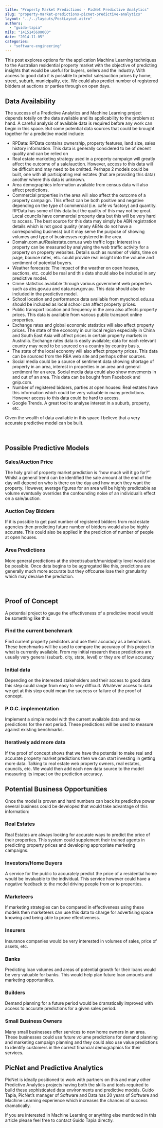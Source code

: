 ```yaml
---
title: "Property Market Predictions - PicNet Predictive Analytics"
slug: "property-market-predictions-picnet-predictive-analytics"
layout: "../../layouts/PostLayout.astro"
authors: 
  - "guido-tapia"
mils: "1415145600000"
date: "2014-11-05"
categories: 
  - "software-engineering"
---
```


This post explores options for the application Machine Learning techniques to the Australian residential property market with the objective of predicting insights that would be useful for buyers, sellers and the industry. With access to good data it is possible to predict sale/auction prices by home, street, suburb, municipality, etc. We could also predict number of registered bidders at auctions or parties through on open days.

## Data Availability

The success of a Predictive Analytics and Machine Learning project depends totally on the data available and its applicability to the problem at hand. A careful analysis of available data is required before any work can begin in this space. But some potential data sources that could be brought together for a predictive model include:

- RPData: RPData contains ownership, property features, land size, sales history information. This data is generally considered to be of decent quality and can be relied on
- Real estate marketing strategy used in a property campaign will greatly affect the outcome of a sale/auction. However, access to this data will be difficult and may need to be omitted. Perhaps 2 models could be built, one with all participating real estates (that are providing this data) another where this data is unknown.
- Area demographics information available from census data will also affect predictions.
- Commercial properties in the area will also affect the outcome of a property campaign. This effect can be both positive and negative depending on the type of commercial (i.e. café vs factory) and quantity. RPData has some of this data but the quality of this may not be great. Local councils have commercial property data but this will be very hard to access. The best source for this data may simply be ABN registration details which is not good quality (many ABNs do not have a corresponding business) but it may serve the purpose of showing volumes and type of businesses registered in the area.
- Domain.com.au/Realestate.com.au web traffic logs: Interest in a property can be measured by analysing the web traffic activity for a property on property websites. Details such as number of visits, time on page, bounce rates, etc. could provide real insight into the volume and sentiment of potential buyers.
- Weather forecasts: The impact of the weather on open houses, auctions, etc. could be real and this data should also be included in any predictive model.
- Crime statistics available through various government web properties such as abs.gov.au and data.nsw.gov.au. This data should also be included in the predictive model.
- School location and performance data available from myschool.edu.au should be included as local school can affect property prices.
- Public transport location and frequency in the area also affects property prices. This data is available from various public transport online properties.
- Exchange rates and global economic statistics will also affect property prices. The state of the economy in our local region especially in China and South East Asia will affect prices in certain property markets in Australia. Exchange rates data is easily available; data for each relevant country may need to be sourced on a country by country basis.
- The state of the local economy will also affect property prices. This data can be sourced from the RBA web site and perhaps other sources.
- Social media could be a source of sentiment data showing shortage of property in an area, interest in properties in an area and general sentiment for an area. Social media data could also show movements in and out of an area. This data can be bought from Facebook and gnip.com.
- Number of registered bidders, parties at open houses: Real estates have this information which could be very valuable in many predictions. However access to this data could be hard to access.
- Google Trends. A great tool to analyse interest in a suburb, property, etc.

Given the wealth of data available in this space I believe that a very accurate predictive model can be built.

 

## Possible Predictive Models

### Sales/Auction Price

The holy grail of property market prediction is “how much will it go for?” Whilst a general trend can be identified the sale amount at the end of the day will depend on who is there on the day and how much they want the property. However, average figures for an area will be highly predictable as volume eventually overrides the confounding noise of an individual’s effect on a sale/auction.

### Auction Day Bidders

If it is possible to get past number of registered bidders from real estate agencies then predicting future number of bidders would also be highly accurate. This could also be applied in the prediction of number of people at open houses.

### Area Predictions

More general predictions at the street/suburb/municipality level would also be possible. Once data begins to be aggregated like this, predictions are generally much more accurate but they offcourse lose their granularity which may devalue the prediction.

 

## Proof of Concept

A potential project to gauge the effectiveness of a predictive model would be something like this:

### Find the current benchmark

Find current property predictors and use their accuracy as a benchmark. These benchmarks will be used to compare the accuracy of this project to what is currently available. From my initial research these predictions are usually very general (suburb, city, state, level) or they are of low accuracy

### Initial data

Depending on the interested stakeholders and their access to good data this step could range from easy to very difficult. Whatever access to data we get at this step could mean the success or failure of the proof of concept.

### P.O.C. implementation

Implement a simple model with the current available data and make predictions for the next period. These predictions will be used to measure against existing benchmarks.

### Iteratively add more data

If the proof of concept shows that we have the potential to make real and accurate property market predictions then we can start investing in getting more data. Talking to real estate web property owners, real estates, councils, etc. We would then add each new data source to the model measuring its impact on the prediction accuracy.

## Potential Business Opportunities

Once the model is proven and hard numbers can back its predictive power several business could be developed that would take advantage of this information:

### Real Estates

Real Estates are always looking for accurate ways to predict the price of their properties. This system could supplement their trained agents in predicting property prices and developing appropriate marketing campaigns.

### Investors/Home Buyers

A service for the public to accurately predict the price of a residential home would be invaluable to the individual. This service however could have a negative feedback to the model driving people from or to properties.

### Marketeers

If marketing strategies can be compared in effectiveness using these models then marketeers can use this data to charge for advertising space knowing and being able to prove effectiveness.

### Insurers

Insurance companies would be very interested in volumes of sales, price of assets, etc.

### Banks

Predicting loan volumes and areas of potential growth for their loans would be very valuable for banks. This would help plan future loan amounts and marketing opportunities.

### Builders

Demand planning for a future period would be dramatically improved with access to accurate predictions for a given sales period.

### Small Business Owners

Many small businesses offer services to new home owners in an area. These businesses could use future volume predictions for demand planning and marketing campaign planning and they could also use value predictions to identify customers in the correct financial demographics for their services.

## PicNet and Predictive Analytics

PicNet is ideally positioned to work with partners on this and many other Predictive Analytics projects having both the skills and tools required to build these sophisticated data environments and predictive models. Guido Tapia, PicNet’s manager of Software and Data has 20 years of Software and Machine Learning experience which increases the chances of success dramatically.

If you are interested in Machine Learning or anything else mentioned in this article please feel free to contact Guido Tapia directly.
